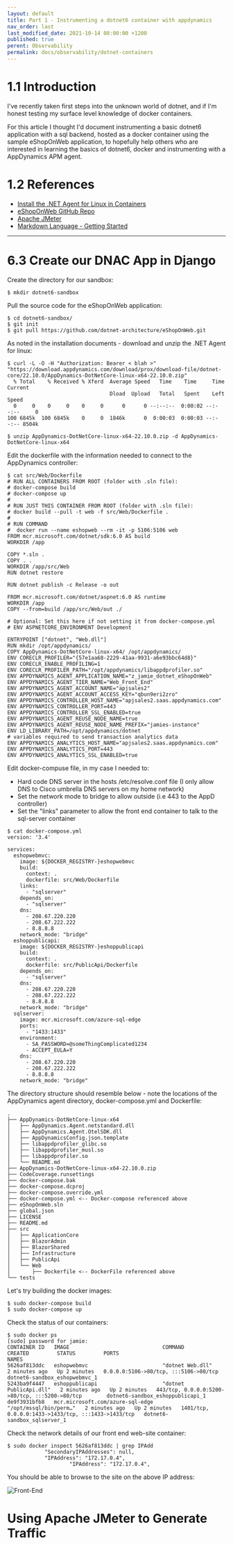 ```yaml
---
layout: default
title: Part 1 - Instrumenting a dotnet6 container with appdynamics
nav_order: last
last_modified_date: 2021-10-14 08:00:00 +1200
published: true
perent: Observability
permalink: docs/observability/dotnet-containers
---
```



# 1.1 Introduction
I've recently taken first steps into the unknown world of dotnet, and if I'm honest testing my surface level knowledge of docker containers.

For this article I thought I'd document instrumenting a basic dotnet6 application with a sql backend, hosted as a docker container using the sample eShopOnWeb application, to hopefully help others who are interested in learning the basics of dotnet6, docker and instrumenting with a AppDynamics APM agent.


# 1.2 References
*  [Install the .NET Agent for Linux in Containers](https://docs.appdynamics.com/appd/22.x/latest/en/application-monitoring/install-app-server-agents/net-agent/net-agent-for-linux/net-agent-for-linux-container-installation/install-the-net-agent-for-linux-in-containers#id-.Installthe.NETAgentforLinuxinContainersv22.2-dockerfile)
*  [eShopOnWeb GitHub Repo](https://github.com/dotnet-architecture/eShopOnWeb)
*  [Apache JMeter](https://jmeter.apache.org/download_jmeter.cgi)
* [Markdown Language - Getting Started](https://www.markdownguide.org/getting-started/)

---
# 6.3 Create our DNAC App in Django



Create the directory for our sandbox:
```shell
$ mkdir dotnet6-sandbox
```

Pull the source code for the eShopOnWeb application:
```shell
$ cd dotnet6-sandbox/
$ git init
$ git pull https://github.com/dotnet-architecture/eShopOnWeb.git
```

As noted in the installation documents - download and unzip the .NET Agent for linux:

```shell
$ curl -L -O -H "Authorization: Bearer < blah >" "https://download.appdynamics.com/download/prox/download-file/dotnet-core/22.10.0/AppDynamics-DotNetCore-linux-x64-22.10.0.zip"
  % Total    % Received % Xferd  Average Speed   Time    Time     Time  Current
                                 Dload  Upload   Total   Spent    Left  Speed
  0     0    0     0    0     0      0      0 --:--:--  0:00:02 --:--:--     0
100 6845k  100 6845k    0     0  1846k      0  0:00:03  0:00:03 --:--:-- 8504k

$ unzip AppDynamics-DotNetCore-linux-x64-22.10.0.zip -d AppDynamics-DotNetCore-linux-x64
```

Edit the dockerfile with the information needed to connect to the AppDynamics controller:
```shell
$ cat src/Web/Dockerfile
# RUN ALL CONTAINERS FROM ROOT (folder with .sln file):
# docker-compose build
# docker-compose up
#
# RUN JUST THIS CONTAINER FROM ROOT (folder with .sln file):
# docker build --pull -t web -f src/Web/Dockerfile .
#
# RUN COMMAND
#  docker run --name eshopweb --rm -it -p 5106:5106 web
FROM mcr.microsoft.com/dotnet/sdk:6.0 AS build
WORKDIR /app

COPY *.sln .
COPY . .
WORKDIR /app/src/Web
RUN dotnet restore

RUN dotnet publish -c Release -o out

FROM mcr.microsoft.com/dotnet/aspnet:6.0 AS runtime
WORKDIR /app
COPY --from=build /app/src/Web/out ./

# Optional: Set this here if not setting it from docker-compose.yml
# ENV ASPNETCORE_ENVIRONMENT Development

ENTRYPOINT ["dotnet", "Web.dll"]
RUN mkdir /opt/appdynamics/
COPY AppDynamics-DotNetCore-linux-x64/ /opt/appdynamics/
ENV CORECLR_PROFILER="{57e1aa68-2229-41aa-9931-a6e93bbc64d8}"
ENV CORECLR_ENABLE_PROFILING=1
ENV CORECLR_PROFILER_PATH="/opt/appdynamics/libappdprofiler.so"
ENV APPDYNAMICS_AGENT_APPLICATION_NAME="z_jamie_dotnet_eShopOnWeb"
ENV APPDYNAMICS_AGENT_TIER_NAME="Web_Front_End"
ENV APPDYNAMICS_AGENT_ACCOUNT_NAME="apjsales2"
ENV APPDYNAMICS_AGENT_ACCOUNT_ACCESS_KEY="qbun9eri2zro"
ENV APPDYNAMICS_CONTROLLER_HOST_NAME="apjsales2.saas.appdynamics.com"
ENV APPDYNAMICS_CONTROLLER_PORT=443    
ENV APPDYNAMICS_CONTROLLER_SSL_ENABLED=true   
ENV APPDYNAMICS_AGENT_REUSE_NODE_NAME=true
ENV APPDYNAMICS_AGENT_REUSE_NODE_NAME_PREFIX="jamies-instance" 
ENV LD_LIBRARY_PATH=/opt/appdynamics/dotnet
# variables required to send transaction analytics data
ENV APPDYNAMICS_ANALYTICS_HOST_NAME="apjsales2.saas.appdynamics.com"
ENV APPDYNAMICS_ANALYTICS_PORT=443
ENV APPDYNAMICS_ANALYTICS_SSL_ENABLED=true
```

Edit docker-compuse file, in my case I needed to:
* Hard code DNS server in the hosts /etc/resolve.conf file (I only allow DNS to Cisco umbrella DNS servers on my home network)
* Set the network mode to bridge to allow outside (i.e 443 to the AppD controller)
* Set the "links" parameter to allow the front end container to talk to the sql-server container

```shell
$ cat docker-compose.yml 
version: '3.4'

services:
  eshopwebmvc:
    image: ${DOCKER_REGISTRY-}eshopwebmvc
    build:
      context: .
      dockerfile: src/Web/Dockerfile
    links:
      - "sqlserver"
    depends_on:
      - "sqlserver"
    dns:
      - 208.67.220.220
      - 208.67.222.222
      - 8.8.8.8
    network_mode: "bridge"
  eshoppublicapi:
    image: ${DOCKER_REGISTRY-}eshoppublicapi
    build:
      context: .
      dockerfile: src/PublicApi/Dockerfile
    depends_on:
      - "sqlserver"
    dns:
      - 208.67.220.220
      - 208.67.222.222
      - 8.8.8.8
    network_mode: "bridge"
  sqlserver:
    image: mcr.microsoft.com/azure-sql-edge
    ports:
      - "1433:1433"
    environment:
      - SA_PASSWORD=@someThingComplicated1234
      - ACCEPT_EULA=Y
    dns:
      - 208.67.220.220
      - 208.67.222.222
      - 8.8.8.8
    network_mode: "bridge"
```


The directory structure should resemble below - note the locations of the AppDynamics agent directory, docker-compose.yml and Dockerfile:
```shell
.
├── AppDynamics-DotNetCore-linux-x64
│   ├── AppDynamics.Agent.netstandard.dll
│   ├── AppDynamics.Agent.OtelSDK.dll
│   ├── AppDynamicsConfig.json.template
│   ├── libappdprofiler_glibc.so
│   ├── libappdprofiler_musl.so
│   ├── libappdprofiler.so
│   └── README.md
├── AppDynamics-DotNetCore-linux-x64-22.10.0.zip
├── CodeCoverage.runsettings
├── docker-compose.bak
├── docker-compose.dcproj
├── docker-compose.override.yml
├── docker-compose.yml <-- Docker-compose referenced above
├── eShopOnWeb.sln
├── global.json
├── LICENSE
├── README.md
├── src
│   ├── ApplicationCore
│   ├── BlazorAdmin
│   ├── BlazorShared
│   ├── Infrastructure
│   ├── PublicApi
│   └── Web
│       ├── Dockerfile <-- DockerFile referenced above
└── tests
```

Let's try building the docker images:

```shell
$ sudo docker-compose build
$ sudo docker-compose up
```
Check the status of our containers:
```shell
$ sudo docker ps
[sudo] password for jamie: 
CONTAINER ID   IMAGE                              COMMAND                  CREATED         STATUS         PORTS                                                 NAMES
5626af813ddc   eshopwebmvc                        "dotnet Web.dll"         2 minutes ago   Up 2 minutes   0.0.0.0:5106->80/tcp, :::5106->80/tcp                 dotnet6-sandbox_eshopwebmvc_1
5243ba9f4447   eshoppublicapi                     "dotnet PublicApi.dll"   2 minutes ago   Up 2 minutes   443/tcp, 0.0.0.0:5200->80/tcp, :::5200->80/tcp        dotnet6-sandbox_eshoppublicapi_1
de9f3931bfb8   mcr.microsoft.com/azure-sql-edge   "/opt/mssql/bin/perm…"   2 minutes ago   Up 2 minutes   1401/tcp, 0.0.0.0:1433->1433/tcp, :::1433->1433/tcp   dotnet6-sandbox_sqlserver_1
```
Check the network details of our front end web-site container:
```shell
$ sudo docker inspect 5626af813ddc | grep IPAdd
            "SecondaryIPAddresses": null,
            "IPAddress": "172.17.0.4",
                    "IPAddress": "172.17.0.4",
```
You should be able to browse to the site on the above IP address:

![Front-End](https://user-images.githubusercontent.com/782127/88414268-92d83a00-cdaa-11ea-9b4c-db67d95be039.png)

# Using Apache JMeter to Generate Traffic

